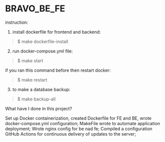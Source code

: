 # BRAVO_BE_FE

instruction: 
1. install dockerfile for frontend and backend:
>    $ make dockerfile-install
2. run docker-compose.yml file:
>    $ make start 

if you ran this command before then restart docker:

>    $ make restart
3. to make a database backup:
>    $ make backup-all

What have I done in this project?

Set up Docker containerization, created Dockerfile for FE and BE, wrote docker-compose.yml configuration;
MakeFile wrote to automate application deployment;
Wrote nginx config for be nad fe;
Compiled a configuration GitHub Actions for continuous delivery of updates to the server;